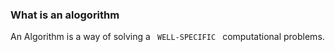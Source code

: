 ### What is an alogorithm


An Algorithm is a way of solving a <code> WELL-SPECIFIC </code> computational problems.
